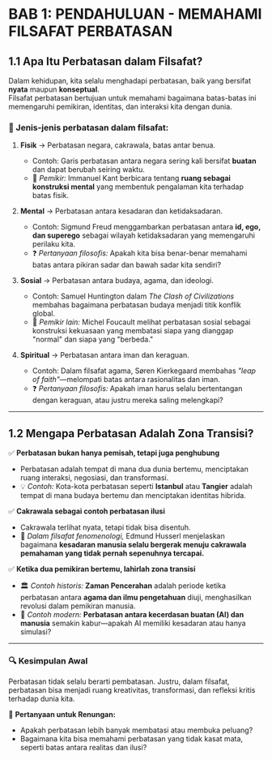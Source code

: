 # **BAB 1: PENDAHULUAN - MEMAHAMI FILSAFAT PERBATASAN**  

## **1.1 Apa Itu Perbatasan dalam Filsafat?**  
Dalam kehidupan, kita selalu menghadapi perbatasan, baik yang bersifat **nyata** maupun **konseptual**.  
Filsafat perbatasan bertujuan untuk memahami bagaimana batas-batas ini memengaruhi pemikiran, identitas, dan interaksi kita dengan dunia.  

### **📌 Jenis-jenis perbatasan dalam filsafat:**  

1. **Fisik** → Perbatasan negara, cakrawala, batas antar benua.  
   - Contoh: Garis perbatasan antara negara sering kali bersifat **buatan** dan dapat berubah seiring waktu.  
   - 📖 *Pemikir:* Immanuel Kant berbicara tentang **ruang sebagai konstruksi mental** yang membentuk pengalaman kita terhadap batas fisik.  

2. **Mental** → Perbatasan antara kesadaran dan ketidaksadaran.  
   - Contoh: Sigmund Freud menggambarkan perbatasan antara **id, ego, dan superego** sebagai wilayah ketidaksadaran yang memengaruhi perilaku kita.  
   - ❓ *Pertanyaan filosofis:* Apakah kita bisa benar-benar memahami batas antara pikiran sadar dan bawah sadar kita sendiri?  

3. **Sosial** → Perbatasan antara budaya, agama, dan ideologi.  
   - Contoh: Samuel Huntington dalam *The Clash of Civilizations* membahas bagaimana perbatasan budaya menjadi titik konflik global.  
   - 📖 *Pemikir lain:* Michel Foucault melihat perbatasan sosial sebagai konstruksi kekuasaan yang membatasi siapa yang dianggap "normal" dan siapa yang "berbeda."  

4. **Spiritual** → Perbatasan antara iman dan keraguan.  
   - Contoh: Dalam filsafat agama, Søren Kierkegaard membahas *"leap of faith"*—melompati batas antara rasionalitas dan iman.  
   - ❓ *Pertanyaan filosofis:* Apakah iman harus selalu bertentangan dengan keraguan, atau justru mereka saling melengkapi?  

---

## **1.2 Mengapa Perbatasan Adalah Zona Transisi?**  

✅ **Perbatasan bukan hanya pemisah, tetapi juga penghubung**  
- Perbatasan adalah tempat di mana dua dunia bertemu, menciptakan ruang interaksi, negosiasi, dan transformasi.  
- 💡 *Contoh:* Kota-kota perbatasan seperti **Istanbul** atau **Tangier** adalah tempat di mana budaya bertemu dan menciptakan identitas hibrida.  

✅ **Cakrawala sebagai contoh perbatasan ilusi**  
- Cakrawala terlihat nyata, tetapi tidak bisa disentuh.  
- 📖 *Dalam filsafat fenomenologi,* Edmund Husserl menjelaskan bagaimana **kesadaran manusia selalu bergerak menuju cakrawala pemahaman yang tidak pernah sepenuhnya tercapai.**  

✅ **Ketika dua pemikiran bertemu, lahirlah zona transisi**  
- 🏛️ *Contoh historis:* **Zaman Pencerahan** adalah periode ketika perbatasan antara **agama dan ilmu pengetahuan** diuji, menghasilkan revolusi dalam pemikiran manusia.  
- 🤖 *Contoh modern:* **Perbatasan antara kecerdasan buatan (AI) dan manusia** semakin kabur—apakah AI memiliki kesadaran atau hanya simulasi?  

---

### **🔍 Kesimpulan Awal**  
Perbatasan tidak selalu berarti pembatasan. Justru, dalam filsafat, perbatasan bisa menjadi ruang kreativitas, transformasi, dan refleksi kritis terhadap dunia kita.  

📌 **Pertanyaan untuk Renungan:**  
- Apakah perbatasan lebih banyak membatasi atau membuka peluang?  
- Bagaimana kita bisa memahami perbatasan yang tidak kasat mata, seperti batas antara realitas dan ilusi?  

